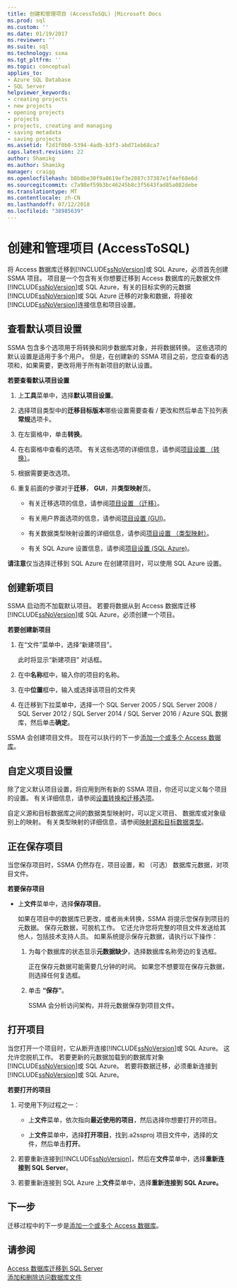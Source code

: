 ```yaml
---
title: 创建和管理项目 (AccessToSQL) |Microsoft Docs
ms.prod: sql
ms.custom: ''
ms.date: 01/19/2017
ms.reviewer: ''
ms.suite: sql
ms.technology: ssma
ms.tgt_pltfrm: ''
ms.topic: conceptual
applies_to:
- Azure SQL Database
- SQL Server
helpviewer_keywords:
- creating projects
- new projects
- opening projects
- projects
- projects, creating and managing
- saving metadata
- saving projects
ms.assetid: f2d1f0b0-5394-4adb-b3f3-abd71eb68ca7
caps.latest.revision: 22
author: Shamikg
ms.author: Shamikg
manager: craigg
ms.openlocfilehash: b8b8be30f9a8619ef3e2887c37387e1f4ef68e6d
ms.sourcegitcommit: c7a98ef59b3bc46245b8c3f5643fad85a082debe
ms.translationtype: MT
ms.contentlocale: zh-CN
ms.lasthandoff: 07/12/2018
ms.locfileid: "38985639"
---
```

# <a name="creating-and-managing-projects-accesstosql"></a>创建和管理项目 (AccessToSQL)
将 Access 数据库迁移到[!INCLUDE[ssNoVersion](../../includes/ssnoversion_md.md)]或 SQL Azure，必须首先创建 SSMA 项目。 项目是一个包含有关你想要迁移到 Access 数据库的元数据文件[!INCLUDE[ssNoVersion](../../includes/ssnoversion_md.md)]或 SQL Azure，有关的目标实例的元数据[!INCLUDE[ssNoVersion](../../includes/ssnoversion_md.md)]或 SQL Azure 迁移的对象和数据，将接收[!INCLUDE[ssNoVersion](../../includes/ssnoversion_md.md)]连接信息和项目设置。  
  
## <a name="reviewing-default-project-settings"></a>查看默认项目设置  
SSMA 包含多个选项用于将转换和同步数据库对象，并将数据转换。 这些选项的默认设置是适用于多个用户。 但是，在创建新的 SSMA 项目之前，您应查看的选项和，如果需要，更改将用于所有新项目的默认设置。  
  
**若要查看默认项目设置**  
  
1.  上**工具**菜单中，选择**默认项目设置**。  
  
2.  选择项目类型中的**迁移目标版本**哪些设置需要查看 / 更改和然后单击下拉列表**常规**选项卡。  
  
3.  在左窗格中，单击**转换**。  
  
4.  在右窗格中查看的选项。 有关这些选项的详细信息，请参阅[项目设置 （转换）](http://msdn.microsoft.com/bcebc635-c638-4ddb-924c-b9ccfef86388)。  
  
5.  根据需要更改选项。  
  
6.  重复前面的步骤对于**迁移**， **GUI**，并**类型映射**页。  
  
    -   有关迁移选项的信息，请参阅[项目设置 （迁移）](http://msdn.microsoft.com/4caebc9c-8680-4b99-a8fa-89c43161c95d)。  
  
    -   有关用户界面选项的信息，请参阅[项目设置 (GUI)](http://msdn.microsoft.com/cf06baf1-8714-48a3-95dc-781f6ca53693)。  
  
    -   有关数据类型映射设置的详细信息，请参阅[项目设置 （类型映射）](http://msdn.microsoft.com/b87b9683-abed-4677-8c50-18bdba704655)。  
  
    -   有关 SQL Azure 设置信息，请参阅[项目设置 (SQL Azure)](http://msdn.microsoft.com/bbb8a204-d0e4-4f0b-9709-271feb1f136e)。  
  
**请注意**仅当选择迁移到 SQL Azure 在创建项目时，可以使用 SQL Azure 设置。  
  
## <a name="creating-new-projects"></a>创建新项目  
SSMA 启动而不加载默认项目。 若要将数据从到 Access 数据库迁移[!INCLUDE[ssNoVersion](../../includes/ssnoversion_md.md)]或 SQL Azure，必须创建一个项目。  
  
**若要创建新项目**  
  
1.  在“文件”菜单中，选择“新建项目”。  
  
    此时将显示“新建项目”  对话框。  
  
2.  在中**名称**框中，输入你的项目的名称。  
  
3.  在中**位置**框中，输入或选择该项目的文件夹  
  
4.  在迁移到下拉菜单中，选择一个 SQL Server 2005 / SQL Server 2008 / SQL Server 2012 / SQL Server 2014 / SQL Server 2016 / Azure SQL 数据库，然后单击**确定**。  
  
SSMA 会创建项目文件。 现在可以执行的下一步[添加一个或多个 Access 数据库](http://msdn.microsoft.com/e944c740-4c8a-4bc1-b0ed-be57bc06dced)。  
  
## <a name="customizing-project-settings"></a>自定义项目设置  
除了定义默认项目设置，将应用到所有新的 SSMA 项目，你还可以定义每个项目的设置。 有关详细信息，请参阅[设置转换和迁移选项](http://msdn.microsoft.com/0a7304df-2f35-4453-96ef-7ac83dea1167)。  
  
自定义源和目标数据库之间的数据类型映射时，可以定义项目、 数据库或对象级别上的映射。 有关类型映射的详细信息，请参阅[映射源和目标数据类型](http://msdn.microsoft.com/b362a075-16e7-423f-b63f-e1e9f02844a9)。  
  
## <a name="saving-projects"></a>正在保存项目  
当您保存项目时，SSMA 仍然存在，项目设置，和 （可选） 数据库元数据，对项目文件。  
  
**若要保存项目**  
  
-   上**文件**菜单中，选择**保存项目**。  
  
    如果在项目中的数据库已更改，或者尚未转换，SSMA 将提示您保存到项目的元数据。 保存元数据，可脱机工作。 它还允许您将完整的项目文件发送给其他人，包括技术支持人员。 如果系统提示保存元数据，请执行以下操作：  
  
    1.  为每个数据库的状态显示**元数据缺少**，选择数据库名称旁边的复选框。  
  
        正在保存元数据可能需要几分钟的时间。 如果您不想要现在保存元数据，则选择任何复选框。  
  
    2.  单击 **“保存”**。  
  
        SSMA 会分析访问架构，并将元数据保存到项目文件。  
  
## <a name="opening-projects"></a>打开项目  
当您打开一个项目时，它从断开连接[!INCLUDE[ssNoVersion](../../includes/ssnoversion_md.md)]或 SQL Azure。 这允许您脱机工作。 若要更新的元数据加载到的数据库对象[!INCLUDE[ssNoVersion](../../includes/ssnoversion_md.md)]或 SQL Azure。 若要将数据迁移，必须重新连接到[!INCLUDE[ssNoVersion](../../includes/ssnoversion_md.md)]或 SQL Azure。  
  
**若要打开的项目**  
  
1.  可使用下列过程之一：  
  
    -   上**文件**菜单，依次指向**最近使用的项目**，然后选择你想要打开的项目。  
  
    -   上**文件**菜单中，选择**打开项目**，找到.a2ssproj 项目文件中，选择的文件，然后单击**打开**。  
  
2.  若要重新连接到[!INCLUDE[ssNoVersion](../../includes/ssnoversion_md.md)]，然后在**文件**菜单中，选择**重新连接到 SQL Server**。  
  
3.  若要重新连接到 SQL Azure 上**文件**菜单中，选择**重新连接到 SQL Azure。**  
  
## <a name="next-step"></a>下一步  
迁移过程中的下一步是[添加一个或多个 Access 数据库](http://msdn.microsoft.com/e944c740-4c8a-4bc1-b0ed-be57bc06dced)。  
  
## <a name="see-also"></a>请参阅  
[Access 数据库迁移到 SQL Server](http://msdn.microsoft.com/76a3abcf-2998-4712-9490-fe8d872c89ca)  
[添加和删除访问数据库文件](http://msdn.microsoft.com/e944c740-4c8a-4bc1-b0ed-be57bc06dced)  
  
